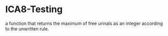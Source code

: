 # ICA8-Testing

a function that returns the maximum of free urinals as an integer according to the unwritten rule. 
